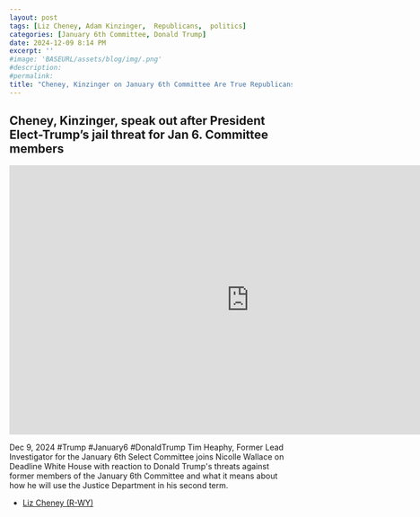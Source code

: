 ```yaml
---
layout: post
tags: [Liz Cheney, Adam Kinzinger,  Republicans,  politics]
categories: [January 6th Committee, Donald Trump]
date: 2024-12-09 8:14 PM
excerpt: ''
#image: 'BASEURL/assets/blog/img/.png'
#description:
#permalink:
title: "Cheney, Kinzinger on January 6th Committee Are True Republicans"
---
```



## Cheney, Kinzinger, speak out after President Elect-Trump’s jail threat for Jan 6. Committee members

<iframe width="853" height="480" src="https://www.youtube.com/embed/NrcS412BlFc" title="Cheney, Kinzinger speak out after President Elect-Trump’s jail threat for Jan 6. Committee members" frameborder="0" allow="accelerometer; autoplay; clipboard-write; encrypted-media; gyroscope; picture-in-picture; web-share" referrerpolicy="strict-origin-when-cross-origin" allowfullscreen></iframe>

Dec 9, 2024  #Trump #January6 #DonaldTrump
Tim Heaphy, Former Lead Investigator for the January 6th Select Committee joins Nicolle Wallace on Deadline White House with reaction to Donald Trump's threats against former members of the January 6th Committee and what it means about how he will use the Justice Department in his second term.

- [Liz Cheney (R-WY)](https://www.congress.gov/member/liz-cheney/C001109)
 